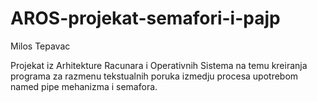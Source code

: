 # AROS-projekat-semafori-i-pajp
Milos Tepavac

Projekat iz Arhitekture Racunara i Operativnih Sistema na temu kreiranja programa za razmenu tekstualnih poruka izmedju procesa upotrebom named pipe mehanizma i semafora.

